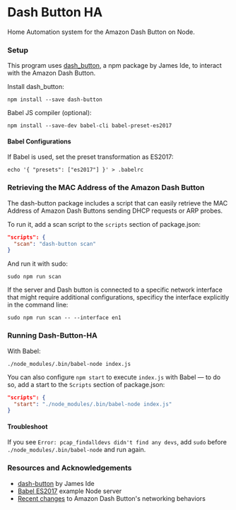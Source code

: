 # Dash Button HA
Home Automation system for the Amazon Dash Button on Node.

### Setup
This program uses [dash_button](https://github.com/ide/dash-button), a npm package by James Ide, to interact with the Amazon Dash Button.

Install dash_button:  
  
`npm install --save dash-button`

Babel JS compiler (optional):  
  
`npm install --save-dev babel-cli babel-preset-es2017`

#### Babel Configurations
If Babel is used, set the preset transformation as ES2017:  
  
`echo '{ "presets": ["es2017"] }' > .babelrc`

### Retrieving the MAC Address of the Amazon Dash Button
The dash-button package includes a script that can easily retrieve the MAC Address of Amazon Dash Buttons sending DHCP requests or ARP probes.  
  
To run it, add a scan script to the `scripts` section of package.json:  
  
```JSON
"scripts": {
  "scan": "dash-button scan"
}

```    
  
And run it with sudo:  
  
`sudo npm run scan`
  
If the server and Dash button is connected to a specific network interface that might require additional configurations, specificy the interface explicitly in the command line:  
  
`sudo npm run scan -- --interface en1`

### Running Dash-Button-HA
With Babel:  
  
`./node_modules/.bin/babel-node index.js`
  
You can also configure `npm start` to execute `index.js` with Babel — to do so, add a start to the `Scripts` section of package.json:   
  
```JSON
"scripts": {
  "start": "./node_modules/.bin/babel-node index.js"
}
```  
  
#### Troubleshoot
If you see `Error: pcap_findalldevs didn't find any devs`, add `sudo` before `./node_modules/.bin/babel-node` and run again.

### Resources and Acknowledgements
- [dash-button](https://github.com/ide/dash-button) by James Ide
- [Babel ES2017](https://github.com/babel/example-node-server) example Node server
- [Recent changes](http://stackoverflow.com/a/39906246/3751589) to Amazon Dash Button's networking behaviors
